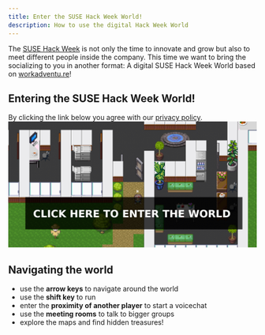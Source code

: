 ```yaml
---
title: Enter the SUSE Hack Week World!
description: How to use the digital Hack Week World
---
```

The [SUSE Hack Week](https://hackweek.suse.com/) is not only the time to innovate and grow but also to meet different people inside the company.
This time we want to bring the socializing to you in another format: A digital SUSE Hack Week World based on [workadventu.re](https://workadventu.re/)!

## Entering the SUSE Hack Week World!

By clicking the link below you agree with our [privacy policy](/legal).
[![Enter the SUSE Hack Week World!](/images/world2.png)](https://play.wa.suse.net/_/global/wa.suse.net/office/map.json)

## Navigating the world
- use the **arrow keys** to navigate around the world
- use the **shift key** to run
- enter the **proximity of another player** to start a voicechat
- use the **meeting rooms** to talk to bigger groups
- explore the maps and find hidden treasures!
